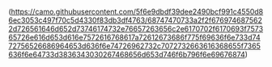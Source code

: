 
(https://camo.githubusercontent.com/5f6e9dbdf39dee2490bcf991c4550d86ec3053c497f70c5d4330f83db3df4763/68747470733a2f2f6769746875622d726561646d652d73746174732e76657263656c2e6170702f6170693f757365726e616d653d616e7572616768617a72612673686f775f69636f6e733d7472756526686964653d636f6e74726962732c7072732663616368655f7365636f6e64733d3836343030267468656d653d746f6b796f6e69676874)
